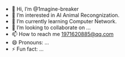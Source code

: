 - 👋 Hi, I’m @1magine-breaker
- 👀 I’m interested in AI Animal Recongnization.
- 🌱 I’m currently learning Computer Network.
- 💞️ I’m looking to collaborate on ...
- 📫 How to reach me 1971620885@qq.com
- 😄 Pronouns: ...
- ⚡ Fun fact: ...

<!---
1magine-breaker/1magine-breaker is a ✨ special ✨ repository because its `README.md` (this file) appears on your GitHub profile.
You can click the Preview link to take a look at your changes.
--->
